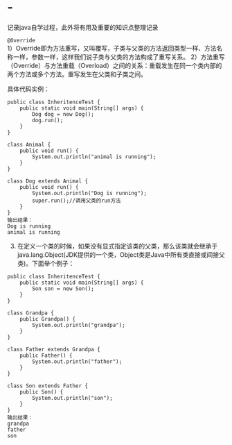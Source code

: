 # -
记录java自学过程，此外将有用及重要的知识点整理记录

`@Override`<br>
1）Override即为方法重写，又叫覆写，子类与父类的方法返回类型一样、方法名称一样，参数一样，这样我们说子类与父类的方法构成了重写关系。
2）方法重写（Override）与方法重载（Overload）之间的关系：重载发生在同一个类内部的两个方法或多个方法。重写发生在父类和子类之间。

具体代码实例：<br>
```
public class InheritenceTest {
    public static void main(String[] args) {
        Dog dog = new Dog();
        dog.run();
    }
}
 
class Animal {
    public void run() {
        System.out.println("animal is running");
    }
}
 
class Dog extends Animal {
    public void run() {
        System.out.println("Dog is running");
        super.run();//调用父类的run方法
    }
}
输出结果：
Dog is running
animal is running
```
3) 在定义一个类的时候，如果没有显式指定该类的父类，那么该类就会继承于java.lang.Object(JDK提供的一个类，Object类是Java中所有类直接或间接父类)。下面举个例子：

``` 
public class InheritenceTest {
    public static void main(String[] args) {
        Son son = new Son();
    }
}
 
class Grandpa {
    public Grandpa() {
        System.out.println("grandpa");
    }
}
 
class Father extends Grandpa {
    public Father() {
        System.out.println("father");
    }
}
 
class Son extends Father {
    public Son() {
        System.out.println("son");
    }
}
输出结果：
grandpa
father
son
```
